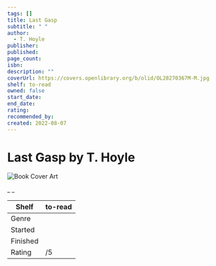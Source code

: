 ```yaml
---
tags: []
title: Last Gasp
subtitle: " "
author:
  - T. Hoyle
publisher: 
published: 
page_count: 
isbn: 
description: ""
coverUrl: https://covers.openlibrary.org/b/olid/OL28270367M-M.jpg
shelf: to-read
owned: false
start_date: 
end_date: 
rating: 
recommended_by: 
created: 2022-08-07
---
```


# Last Gasp by T. Hoyle

![Book Cover Art](https://covers.openlibrary.org/b/olid/OL28270367M-M.jpg)

_ _

| Shelf | to-read |
| --- | --- |
| Genre |  |
| Started |  |
| Finished |  |
| Rating | /5 |

